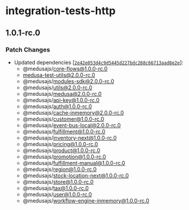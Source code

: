# integration-tests-http

## 1.0.1-rc.0

### Patch Changes

- Updated dependencies [[`2e42e053d4c9d5445d227bdc268c66713aad8e2e`](https://github.com/medusajs/medusa/commit/2e42e053d4c9d5445d227bdc268c66713aad8e2e)]:
  - @medusajs/core-flows@1.0.0-rc.0
  - medusa-test-utils@2.0.0-rc.0
  - @medusajs/modules-sdk@2.0.0-rc.0
  - @medusajs/utils@2.0.0-rc.0
  - @medusajs/medusa@2.0.0-rc.0
  - @medusajs/api-key@1.0.0-rc.0
  - @medusajs/auth@1.0.0-rc.0
  - @medusajs/cache-inmemory@2.0.0-rc.0
  - @medusajs/customer@1.0.0-rc.0
  - @medusajs/event-bus-local@2.0.0-rc.0
  - @medusajs/fulfillment@1.0.0-rc.0
  - @medusajs/inventory-next@1.0.0-rc.0
  - @medusajs/pricing@1.0.0-rc.0
  - @medusajs/product@1.0.0-rc.0
  - @medusajs/promotion@1.0.0-rc.0
  - @medusajs/fulfillment-manual@1.0.0-rc.0
  - @medusajs/region@1.0.0-rc.0
  - @medusajs/stock-location-next@1.0.0-rc.0
  - @medusajs/store@1.0.0-rc.0
  - @medusajs/tax@1.0.0-rc.0
  - @medusajs/user@1.0.0-rc.0
  - @medusajs/workflow-engine-inmemory@1.0.0-rc.0
